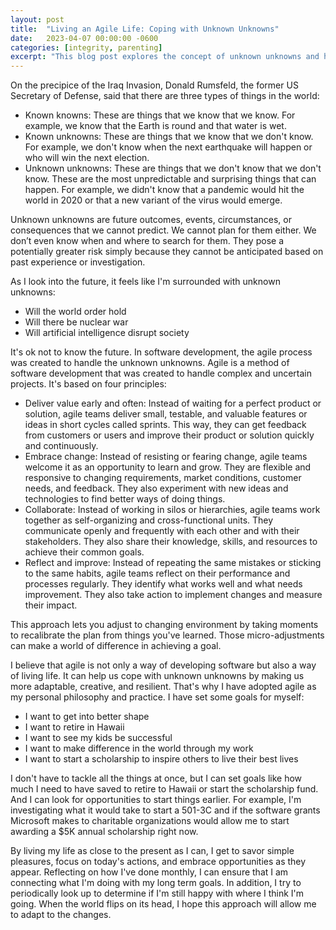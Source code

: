 ```yaml
---
layout: post
title:  "Living an Agile Life: Coping with Unknown Unknowns"
date:   2023-04-07 00:00:00 -0600
categories: [integrity, parenting]
excerpt: "This blog post explores the concept of unknown unknowns and how they can impact our lives. It discusses the agile methodology as a way of coping with uncertainties and achieving personal goals. By breaking down goals into smaller tasks, embracing change, collaborating, and reflecting, we can better adapt to unknowns and live our best lives."
---
```

On the precipice of the Iraq Invasion, Donald Rumsfeld, the former US Secretary of Defense, said that there are three types of things in the world:
- Known knowns: These are things that we know that we know. For example, we know that the Earth is round and that water is wet.
- Known unknowns: These are things that we know that we don't know. For example, we don't know when the next earthquake will happen or who will win the next election.
- Unknown unknowns: These are things that we don't know that we don't know. These are the most unpredictable and surprising things that can happen. For example, we didn't know that a pandemic would hit the world in 2020 or that a new variant of the virus would emerge.

Unknown unknowns are future outcomes, events, circumstances, or consequences that we cannot predict. We cannot plan for them either. We don’t even know when and where to search for them. They pose a potentially greater risk simply because they cannot be anticipated based on past experience or investigation.

As I look into the future, it feels like I'm surrounded with unknown unknowns:
- Will the world order hold
- Will there be nuclear war
- Will artificial intelligence disrupt society

It's ok not to know the future.  In software development, the agile process was created to handle the unknown unknowns. Agile is a method of software development that was created to handle complex and uncertain projects. It's based on four principles:
- Deliver value early and often: Instead of waiting for a perfect product or solution, agile teams deliver small, testable, and valuable features or ideas in short cycles called sprints. This way, they can get feedback from customers or users and improve their product or solution quickly and continuously.
- Embrace change: Instead of resisting or fearing change, agile teams welcome it as an opportunity to learn and grow. They are flexible and responsive to changing requirements, market conditions, customer needs, and feedback. They also experiment with new ideas and technologies to find better ways of doing things.
- Collaborate: Instead of working in silos or hierarchies, agile teams work together as self-organizing and cross-functional units. They communicate openly and frequently with each other and with their stakeholders. They also share their knowledge, skills, and resources to achieve their common goals.
- Reflect and improve: Instead of repeating the same mistakes or sticking to the same habits, agile teams reflect on their performance and processes regularly. They identify what works well and what needs improvement. They also take action to implement changes and measure their impact.

This approach lets you adjust to changing environment by taking moments to recalibrate the plan from things you've learned.  Those micro-adjustments can make a world of difference in achieving a goal.

I believe that agile is not only a way of developing software but also a way of living life. It can help us cope with unknown unknowns by making us more adaptable, creative, and resilient.  That's why I have adopted agile as my personal philosophy and practice. I have set some goals for myself:
- I want to get into better shape
- I want to retire in Hawaii
- I want to see my kids be successful
- I want to make difference in the world through my work
- I want to start a scholarship to inspire others to live their best lives

I don't have to tackle all the things at once, but I can set goals like how much I need to have saved to retire to Hawaii or start the scholarship fund.  And I can look for opportunities to start things earlier.  For example, I'm investigating what it would take to start a 501-3C and if the software grants Microsoft makes to charitable organizations would allow me to start awarding a $5K annual scholarship right now.

By living my life as close to the present as I can, I get to savor simple pleasures, focus on today's actions, and embrace opportunities as they appear.  Reflecting on how I've done monthly, I can ensure that I am connecting what I'm doing with my long term goals.  In addition, I try to periodically look up to determine if I'm still happy with where I think I'm going.  When the world flips on its head, I hope this approach will allow me to adapt to the changes.
